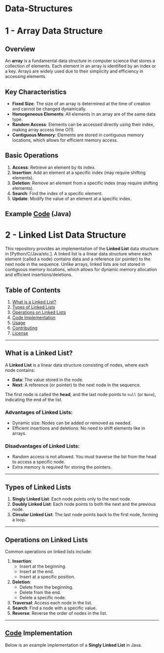# Data-Structures

# 1 - Array Data Structure

## Overview
An **array** is a fundamental data structure in computer science that stores a collection of elements. Each element in an array is identified by an index or a key. Arrays are widely used due to their simplicity and efficiency in accessing elements.

## Key Characteristics
- **Fixed Size**: The size of an array is determined at the time of creation and cannot be changed dynamically.
- **Homogeneous Elements**: All elements in an array are of the same data type.
- **Random Access**: Elements can be accessed directly using their index, making array access time O(1).
- **Contiguous Memory**: Elements are stored in contiguous memory locations, which allows for efficient memory access.

## Basic Operations
1. **Access**: Retrieve an element by its index.
2. **Insertion**: Add an element at a specific index (may require shifting elements).
3. **Deletion**: Remove an element from a specific index (may require shifting elements).
4. **Search**: Find the index of a specific element.
5. **Update**: Modify the value of an element at a specific index.

## Example [Code](https://github.com/ADIMYY/Data-Structures/blob/main/Array/Array.java) (Java)

# 2 - Linked List Data Structure

This repository provides an implementation of the **Linked List** data structure in [Python/C/Java/etc.]. A linked list is a linear data structure where each element (called a node) contains data and a reference (or pointer) to the next node in the sequence. Unlike arrays, linked lists are not stored in contiguous memory locations, which allows for dynamic memory allocation and efficient insertions/deletions.

## Table of Contents
1. [What is a Linked List?](#what-is-a-linked-list)
2. [Types of Linked Lists](#types-of-linked-lists)
3. [Operations on Linked Lists](#operations-on-linked-lists)
4. [Code Implementation](#code-implementation)
5. [Usage](#usage)
6. [Contributing](#contributing)
7. [License](#license)

---

## What is a Linked List?

A **Linked List** is a linear data structure consisting of nodes, where each node contains:
- **Data**: The value stored in the node.
- **Next**: A reference (or pointer) to the next node in the sequence.

The first node is called the **head**, and the last node points to `null` (or `None`), indicating the end of the list.

### Advantages of Linked Lists:
- Dynamic size: Nodes can be added or removed as needed.
- Efficient insertions and deletions: No need to shift elements like in arrays.

### Disadvantages of Linked Lists:
- Random access is not allowed. You must traverse the list from the head to access a specific node.
- Extra memory is required for storing the pointers.

---

## Types of Linked Lists

1. **Singly Linked List**: Each node points only to the next node.
2. **Doubly Linked List**: Each node points to both the next and the previous node.
3. **Circular Linked List**: The last node points back to the first node, forming a loop.

---

## Operations on Linked Lists

Common operations on linked lists include:
1. **Insertion**:
   - Insert at the beginning.
   - Insert at the end.
   - Insert at a specific position.
2. **Deletion**:
   - Delete from the beginning.
   - Delete from the end.
   - Delete a specific node.
3. **Traversal**: Access each node in the list.
4. **Search**: Find a node with a specific value.
5. **Reverse**: Reverse the order of nodes in the list.

---

## [Code](https://github.com/ADIMYY/Data-Structures/blob/main/LinkedList/LinkedList.java) Implementation

Below is an example implementation of a **Singly Linked List** in Java.

